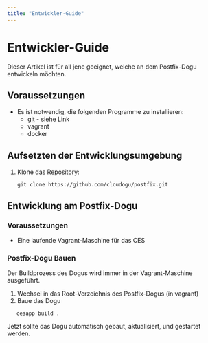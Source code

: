 ```yaml
---
title: "Entwickler-Guide"
---
```


# Entwickler-Guide

Dieser Artikel ist für all jene geeignet, welche an dem Postfix-Dogu entwickeln möchten.

## Voraussetzungen

* Es ist notwendig, die folgenden Programme zu installieren:
    * [git](https://git-scm.com/) - siehe Link
    * vagrant
    * docker

## Aufsetzten der Entwicklungsumgebung

1. Klone das Repository:
   ```
   git clone https://github.com/cloudogu/postfix.git
   ```

## Entwicklung am Postfix-Dogu

### Voraussetzungen

- Eine laufende Vagrant-Maschine für das CES

### Postfix-Dogu Bauen

Der Buildprozess des Dogus wird immer in der Vagrant-Maschine ausgeführt.

1. Wechsel in das Root-Verzeichnis des Postfix-Dogus (in vagrant)
2. Baue das Dogu

```
   cesapp build .
```

Jetzt sollte das Dogu automatisch gebaut, aktualisiert, und gestartet werden.
